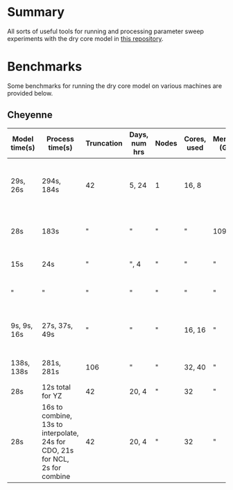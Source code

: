<!-- Modifications to the GFDL dry core Fortran source for a series of experiments with the thermal damping timescale. For more info, see recent publication. -->
# Summary
All sorts of useful tools for running and processing parameter sweep experiments with the dry core model in [this repository](https://github.com/lukelbd/gfdl-drycore.git).

# Benchmarks
Some benchmarks for running the dry core model on various machines are provided below.

## Cheyenne

| Model time(s) | Process time(s) | Truncation | Days, num hrs | Nodes | Cores, used | Memory (GB) | Notes                                                                                                          |
| ---           | ---             | ---        | ---           | ---   | ---         | ---         | ---                                                                                                            |
| 29s, 26s      | 294s, 184s      | 42         | 5, 24         | 1     | 16, 8       |             | No background processing, combine takes about 13s                                                              |
| 28s           | 183s            | "          | "             | "     | "           | 109         | No difference with extra memory                                                                                |
| 15s           | 24s             | "          | ", 4          | "     | "           | "           | Much better performance fewer days                                                                              |
| "             | "               | "          | "             | "     | "           | "           | With background processing                                                                                     |
| 9s, 9s, 16s   | 27s, 37s, 49s   | "          | "             | "     | 16, 16      | "           | With background processing, model using all cores |
| 138s, 138s    | 281s, 281s      | 106        | "             | "     | 32, 40      | "           | Slower with hire resolution                                                                                  |
| 28s | 12s total for YZ | 42 | 20, 4 | " | 32 | " | With parallel processing
| 28s | 16s to combine, 13s to interpolate, 24s for CDO, 21s for NCL, 2s for combine | 42 | 20, 4 | " | 32 | " | With parallel processing
